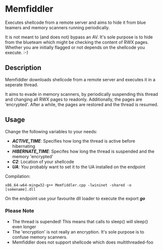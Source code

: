 # Memfiddler

Executes shellcode from a remote server and aims to hide it from blue teamers and memory scanners running periodically.     

It is not meant to (and does not) bypass an AV. It's sole purpose is to hide from the blueteam which might be checking the content of RWX pages.     
Whether you are initially flagged or not depends on the shellcode you execute. :-) 

## Description
Memfiddler downloads shellcode from a remote server and executes it in a seperate thread.    

It aims to evade in memory scanners, by periodically suspending this thread and changing all RWX pages to readonly. Additionally, the pages are 'encrypted'. After a while, the pages are restored and the thread is resumed.

## Usage
Change the following variables to your needs:
- ***ACTIVE_TIME***: Specifies how long the thread is active before hibernating
- ***HIBERNATE_TIME***: Specifes how long the thread is suspended and the memory 'encrypted'
- ***C2***: Location of your shellcode
- ***UA***: You probably want to set it to the UA installed on the endpoint    

Compilation:
```
x86_64-w64-mingw32-g++ Memfiddler.cpp -lwininet -shared -o [somename].dll
```
On the endpoint use your favourite dll loader to execute the export ***go***


### Please Note
- The thread is supended! This means that calls to sleep() will sleep() even longer
- The 'encryption' is not really an encryption. It's sole purpose is to confuse memory scanners.
- Memfiddler does not support shellcode which does multithreaded-foo

